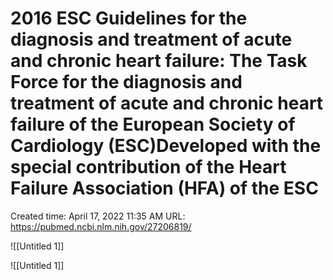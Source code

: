 # 2016 ESC Guidelines for the diagnosis and treatment of acute and chronic heart failure: The Task Force for the diagnosis and treatment of acute and chronic heart failure of the European Society of Cardiology (ESC)Developed with the special contribution of the Heart Failure Association (HFA) of the ESC

Created time: April 17, 2022 11:35 AM
URL: https://pubmed.ncbi.nlm.nih.gov/27206819/

![[Untitled 1]]

![[Untitled 1]]